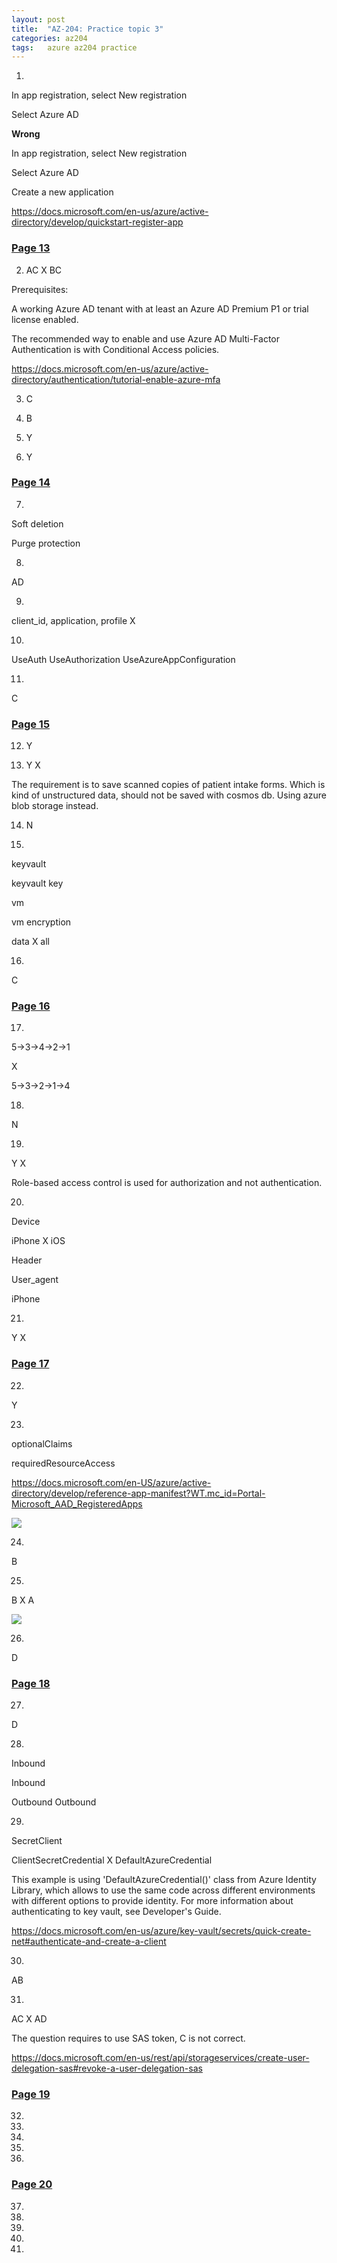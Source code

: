 ```yaml
---
layout: post
title:  "AZ-204: Practice topic 3"
categories: az204
tags:   azure az204 practice
---
```


1. 


In app registration, select New registration

Select Azure AD

**Wrong**

In app registration, select New registration

Select Azure AD

Create a new application

https://docs.microsoft.com/en-us/azure/active-directory/develop/quickstart-register-app


### [Page 13](https://www.examtopics.com/exams/microsoft/az-204/view/13/)

2. AC   X BC

Prerequisites:

A working Azure AD tenant with at least an Azure AD Premium P1 or trial license enabled.

The recommended way to enable and use Azure AD Multi-Factor Authentication is with Conditional Access policies.

https://docs.microsoft.com/en-us/azure/active-directory/authentication/tutorial-enable-azure-mfa

3. C

4. B

5. Y

6. Y


### [Page 14](https://www.examtopics.com/exams/microsoft/az-204/view/14/)

7. 
Soft deletion

Purge protection

8. 
AD

9.
client_id, application, profile     X



10. 
UseAuth
UseAuthorization
UseAzureAppConfiguration

11. 
C

### [Page 15](https://www.examtopics.com/exams/microsoft/az-204/view/15/)

12. Y

13. Y   X

The requirement is to save scanned copies of patient intake forms.
Which is kind of unstructured data, should not be saved with cosmos db.
Using azure blob storage instead.

14. N

15. 
keyvault

keyvault key

vm

vm encryption

data X all

16. 
C


### [Page 16](https://www.examtopics.com/exams/microsoft/az-204/view/16/)

17. 
5->3->4->2->1

X

5->3->2->1->4

18. 
N

19. 
Y   X

Role-based access control is used for authorization and not authentication.

20. 
Device

iPhone  X iOS

Header

User_agent

iPhone

21. 
Y   X

### [Page 17](https://www.examtopics.com/exams/microsoft/az-204/view/17/)

22. 
Y

23. 
optionalClaims

requiredResourceAccess

https://docs.microsoft.com/en-US/azure/active-directory/develop/reference-app-manifest?WT.mc_id=Portal-Microsoft_AAD_RegisteredApps

![](/images/2022-02-16-21-25-15.png)

24. 
B

25. 
B   X   A

![](/images/2022-02-16-21-18-02.png)

26. 
D


### [Page 18](https://www.examtopics.com/exams/microsoft/az-204/view/18/)

27. 
D

28. 
Inbound

Inbound

Outbound
Outbound

29. 
SecretClient

ClientSecretCredential  X   DefaultAzureCredential

This example is using 'DefaultAzureCredential()' class from Azure Identity Library, which allows to use the same code across different environments with different options to provide identity. For more information about authenticating to key vault, see Developer's Guide.

https://docs.microsoft.com/en-us/azure/key-vault/secrets/quick-create-net#authenticate-and-create-a-client

30. 
AB

31.
AC  X   AD

The question requires to use SAS token, C is not correct.

https://docs.microsoft.com/en-us/rest/api/storageservices/create-user-delegation-sas#revoke-a-user-delegation-sas

### [Page 19](https://www.examtopics.com/exams/microsoft/az-204/view/19/)

32. 

33. 

34. 

35. 

36. 


### [Page 20](https://www.examtopics.com/exams/microsoft/az-204/view/20/)

37. 

38. 

39. 

40. 

41. 